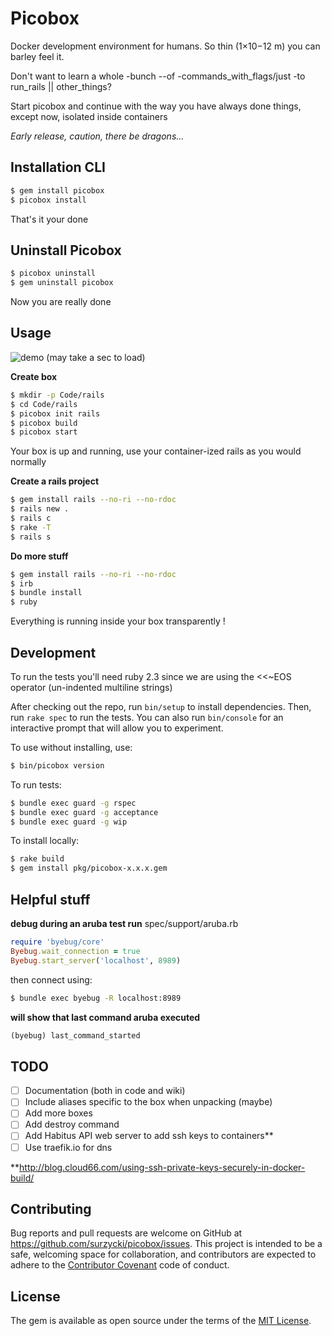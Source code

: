 # Picobox

Docker development environment for humans.  So thin (1×10−12 m) you can barley feel it.

Don't want to learn a whole -bunch --of -commands_with_flags/just -to run_rails || other_things?

Start picobox and continue with the way you have always done things, except now, isolated inside containers

*Early release, caution, there be dragons...*

## Installation CLI

```bash
$ gem install picobox
$ picobox install
```

That's it your done


## Uninstall Picobox
```bash
$ picobox uninstall
$ gem uninstall picobox
```

Now you are really done


## Usage

![demo](https://github.com/surzycki/picobox/blob/master/docs/testdrive.gif)
(may take a sec to load)

**Create box**

```bash
$ mkdir -p Code/rails
$ cd Code/rails
$ picobox init rails
$ picobox build
$ picobox start
```

Your box is up and running, use your container-ized rails as you would normally

**Create a rails project**
```bash
$ gem install rails --no-ri --no-rdoc
$ rails new .
$ rails c
$ rake -T
$ rails s
```

**Do more stuff**
```bash
$ gem install rails --no-ri --no-rdoc
$ irb
$ bundle install
$ ruby
```

Everything is running inside your box transparently !


## Development

To run the tests you'll need ruby 2.3 since we are using the <<~EOS operator (un-indented multiline strings)

After checking out the repo, run `bin/setup` to install dependencies. Then, run `rake spec` to run the tests. You can also run `bin/console` for an interactive prompt that will allow you to experiment.

To use without installing, use:

```bash
$ bin/picobox version
```

To run tests:

```bash
$ bundle exec guard -g rspec
$ bundle exec guard -g acceptance
$ bundle exec guard -g wip
```


To install locally:

```bash
$ rake build
$ gem install pkg/picobox-x.x.x.gem
```

## Helpful stuff

**debug during an aruba test run**
spec/support/aruba.rb
```ruby
require 'byebug/core'
Byebug.wait_connection = true
Byebug.start_server('localhost', 8989)
```
then connect using:
```bash
$ bundle exec byebug -R localhost:8989
```

**will show that last command aruba executed**
```ruby
(byebug) last_command_started
```



## TODO
- [ ] Documentation (both in code and wiki)
- [ ] Include aliases specific to the box when unpacking (maybe)
- [ ] Add more boxes
- [ ] Add destroy command
- [ ] Add Habitus API web server to add ssh keys to containers**
- [ ] Use traefik.io for dns

**http://blog.cloud66.com/using-ssh-private-keys-securely-in-docker-build/

## Contributing

Bug reports and pull requests are welcome on GitHub at https://github.com/surzycki/picobox/issues. This project is intended to be a safe, welcoming space for collaboration, and contributors are expected to adhere to the [Contributor Covenant](http://contributor-covenant.org) code of conduct.


## License

The gem is available as open source under the terms of the [MIT License](http://opensource.org/licenses/MIT).

